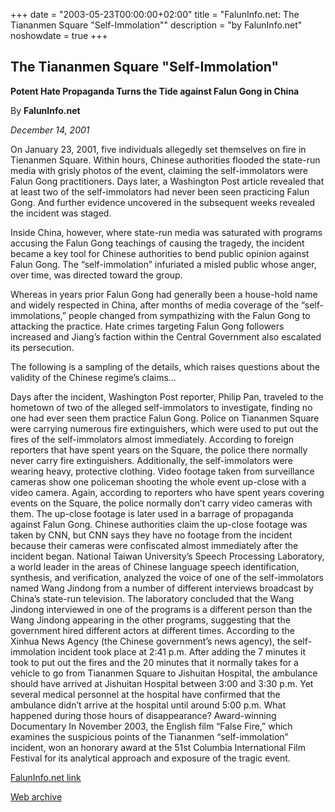 +++
date = "2003-05-23T00:00:00+02:00"
title = "FalunInfo.net: The Tiananmen Square \"Self-Immolation\""
description = "by FalunInfo.net"
noshowdate = true
+++

## The Tiananmen Square "Self-Immolation"
**Potent Hate Propaganda Turns the Tide against Falun Gong in China**

By **FalunInfo.net**

*December 14, 2001*

On January 23, 2001, five individuals allegedly set themselves on fire in Tienanmen Square. Within hours, Chinese authorities flooded the state-run media with grisly photos of the event, claiming the self-immolators were Falun Gong practitioners. Days later, a Washington Post article revealed that at least two of the self-immolators had never been seen practicing Falun Gong. And further evidence uncovered in the subsequent weeks revealed the incident was staged.

Inside China, however, where state-run media was saturated with programs accusing the Falun Gong teachings of causing the tragedy, the incident became a key tool for Chinese authorities to bend public opinion against Falun Gong. The “self-immolation” infuriated a misled public whose anger, over time, was directed toward the group.

Whereas in years prior Falun Gong had generally been a house-hold name and widely respected in China, after months of media coverage of the “self-immolations,” people changed from sympathizing with the Falun Gong to attacking the practice. Hate crimes targeting Falun Gong followers increased and Jiang’s faction within the Central Government also escalated its persecution.

The following is a sampling of the details, which raises questions about the validity of the Chinese regime’s claims…

Days after the incident, Washington Post reporter, Philip Pan, traveled to the hometown of two of the alleged self-immolators to investigate, finding no one had ever seen them practice Falun Gong.
Police on Tiananmen Square were carrying numerous fire extinguishers, which were used to put out the fires of the self-immolators almost immediately. According to foreign reporters that have spent years on the Square, the police there normally never carry fire extinguishers. Additionally, the self-immolators were wearing heavy, protective clothing.
Video footage taken from surveillance cameras show one policeman shooting the whole event up-close with a video camera. Again, according to reporters who have spent years covering events on the Square, the police normally don’t carry video cameras with them. The up-close footage is later used in a barrage of propaganda against Falun Gong. Chinese authorities claim the up-close footage was taken by CNN, but CNN says they have no footage from the incident because their cameras were confiscated almost immediately after the incident began.
National Taiwan University’s Speech Processing Laboratory, a world leader in the areas of Chinese language speech identification, synthesis, and verification, analyzed the voice of one of the self-immolators named Wang Jindong from a number of different interviews broadcast by China’s state-run television. The laboratory concluded that the Wang Jindong interviewed in one of the programs is a different person than the Wang Jindong appearing in the other programs, suggesting that the government hired different actors at different times.
According to the Xinhua News Agency (the Chinese government’s news agency), the self-immolation incident took place at 2:41 p.m. After adding the 7 minutes it took to put out the fires and the 20 minutes that it normally takes for a vehicle to go from Tiananmen Square to Jishuitan Hospital, the ambulance should have arrived at Jishuitan Hospital between 3:00 and 3:30 p.m. Yet several medical personnel at the hospital have confirmed that the ambulance didn’t arrive at the hospital until around 5:00 p.m. What happened during those hours of disappearance?
Award-winning Documentary
In November 2003, the English film “False Fire,” which examines the suspicious points of the Tiananmen “self-immolation” incident, won an honorary award at the 51st Columbia International Film Festival for its analytical approach and exposure of the tragic event.

[FalunInfo.net link](http://faluninfo.net/the-tiananmen-square-self-immolation/)

[Web archive](http://web.archive.org/web/20190205131408/http://faluninfo.net/the-tiananmen-square-self-immolation/)